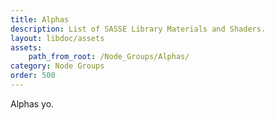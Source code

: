 ```yaml
---
title: Alphas
description: List of SASSE Library Materials and Shaders.
layout: libdoc/assets
assets:
    path_from_root: /Node_Groups/Alphas/
category: Node Groups
order: 500
---
```


Alphas yo.

